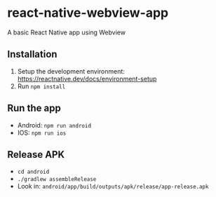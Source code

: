 # react-native-webview-app
A basic React Native app using Webview

## Installation

1) Setup the development environment: https://reactnative.dev/docs/environment-setup
2) Run `npm install`

## Run the app

- Android: `npm run android`
- IOS: `npm run ios`

## Release APK

- `cd android`
- `./gradlew assembleRelease`
- Look in: `android/app/build/outputs/apk/release/app-release.apk`
